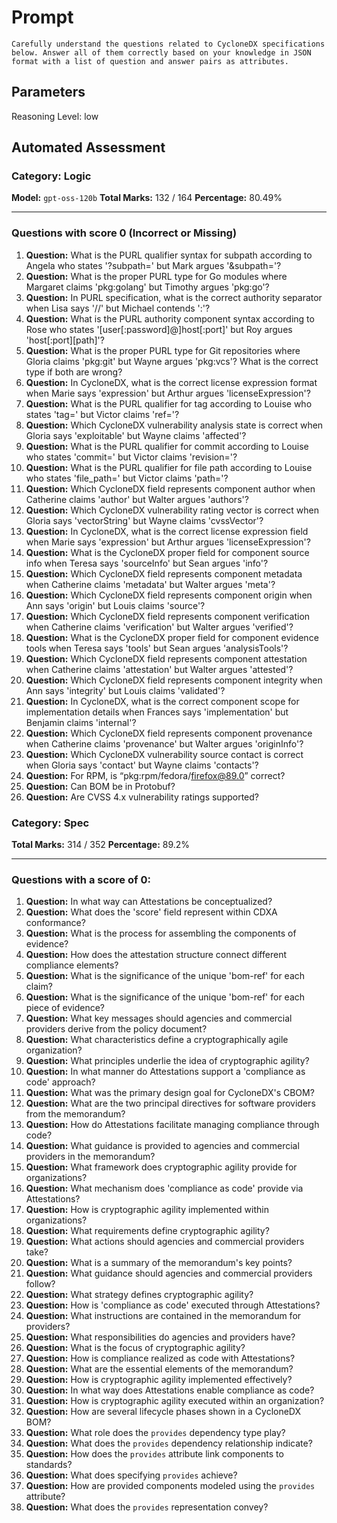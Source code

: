 # Prompt

```
Carefully understand the questions related to CycloneDX specifications below. Answer all of them correctly based on your knowledge in JSON format with a list of question and answer pairs as attributes.
```

## Parameters

Reasoning Level: low

## Automated Assessment

### Category: Logic

**Model:** `gpt-oss-120b`
**Total Marks:** 132 / 164
**Percentage:** 80.49%

---

### Questions with score 0 (Incorrect or Missing)
1.  **Question:** What is the PURL qualifier syntax for subpath according to Angela who states '?subpath=' but Mark argues '&subpath='?
2.  **Question:** What is the proper PURL type for Go modules where Margaret claims 'pkg:golang' but Timothy argues 'pkg:go'?
3.  **Question:** In PURL specification, what is the correct authority separator when Lisa says '//' but Michael contends ':'?
4.  **Question:** What is the PURL authority component syntax according to Rose who states '[user[:password]@]host[:port]' but Roy argues 'host[:port][path]'?
5.  **Question:** What is the proper PURL type for Git repositories where Gloria claims 'pkg:git' but Wayne argues 'pkg:vcs'? What is the correct type if both are wrong?
6.  **Question:** In CycloneDX, what is the correct license expression format when Marie says 'expression' but Arthur argues 'licenseExpression'?
7.  **Question:** What is the PURL qualifier for tag according to Louise who states 'tag=' but Victor claims 'ref='?
8.  **Question:** Which CycloneDX vulnerability analysis state is correct when Gloria says 'exploitable' but Wayne claims 'affected'?
9.  **Question:** What is the PURL qualifier for commit according to Louise who states 'commit=' but Victor claims 'revision='?
10. **Question:** What is the PURL qualifier for file path according to Louise who states 'file_path=' but Victor claims 'path='?
11. **Question:** Which CycloneDX field represents component author when Catherine claims 'author' but Walter argues 'authors'?
12. **Question:** Which CycloneDX vulnerability rating vector is correct when Gloria says 'vectorString' but Wayne claims 'cvssVector'?
13. **Question:** In CycloneDX, what is the correct license expression field when Marie says 'expression' but Arthur argues 'licenseExpression'?
14. **Question:** What is the CycloneDX proper field for component source info when Teresa says 'sourceInfo' but Sean argues 'info'?
15. **Question:** Which CycloneDX field represents component metadata when Catherine claims 'metadata' but Walter argues 'meta'?
16. **Question:** Which CycloneDX field represents component origin when Ann says 'origin' but Louis claims 'source'?
17. **Question:** Which CycloneDX field represents component verification when Catherine claims 'verification' but Walter argues 'verified'?
18. **Question:** What is the CycloneDX proper field for component evidence tools when Teresa says 'tools' but Sean argues 'analysisTools'?
19. **Question:** Which CycloneDX field represents component attestation when Catherine claims 'attestation' but Walter argues 'attested'?
20. **Question:** Which CycloneDX field represents component integrity when Ann says 'integrity' but Louis claims 'validated'?
21. **Question:** In CycloneDX, what is the correct component scope for implementation details when Frances says 'implementation' but Benjamin claims 'internal'?
22. **Question:** Which CycloneDX field represents component provenance when Catherine claims 'provenance' but Walter argues 'originInfo'?
23. **Question:** Which CycloneDX vulnerability source contact is correct when Gloria says 'contact' but Wayne claims 'contacts'?
24. **Question:** For RPM, is “pkg:rpm/fedora/firefox@89.0” correct?
25. **Question:** Can BOM be in Protobuf?
26. **Question:** Are CVSS 4.x vulnerability ratings supported?

### Category: Spec

**Total Marks:** 314 / 352
**Percentage:** 89.2%

---

### Questions with a score of 0:

1.  **Question:** In what way can Attestations be conceptualized?
2.  **Question:** What does the 'score' field represent within CDXA conformance?
3.  **Question:** What is the process for assembling the components of evidence?
4.  **Question:** How does the attestation structure connect different compliance elements?
5.  **Question:** What is the significance of the unique 'bom-ref' for each claim?
6.  **Question:** What is the significance of the unique 'bom-ref' for each piece of evidence?
7.  **Question:** What key messages should agencies and commercial providers derive from the policy document?
8.  **Question:** What characteristics define a cryptographically agile organization?
9.  **Question:** What principles underlie the idea of cryptographic agility?
10. **Question:** In what manner do Attestations support a 'compliance as code' approach?
11. **Question:** What was the primary design goal for CycloneDX's CBOM?
12. **Question:** What are the two principal directives for software providers from the memorandum?
13. **Question:** How do Attestations facilitate managing compliance through code?
14. **Question:** What guidance is provided to agencies and commercial providers in the memorandum?
15. **Question:** What framework does cryptographic agility provide for organizations?
16. **Question:** What mechanism does 'compliance as code' provide via Attestations?
17. **Question:** How is cryptographic agility implemented within organizations?
18. **Question:** What requirements define cryptographic agility?
19. **Question:** What actions should agencies and commercial providers take?
20. **Question:** What is a summary of the memorandum's key points?
21. **Question:** What guidance should agencies and commercial providers follow?
22. **Question:** What strategy defines cryptographic agility?
23. **Question:** How is 'compliance as code' executed through Attestations?
24. **Question:** What instructions are contained in the memorandum for providers?
25. **Question:** What responsibilities do agencies and providers have?
26. **Question:** What is the focus of cryptographic agility?
27. **Question:** How is compliance realized as code with Attestations?
28. **Question:** What are the essential elements of the memorandum?
29. **Question:** How is cryptographic agility implemented effectively?
30. **Question:** In what way does Attestations enable compliance as code?
31. **Question:** How is cryptographic agility executed within an organization?
32. **Question:** How are several lifecycle phases shown in a CycloneDX BOM?
33. **Question:** What role does the `provides` dependency type play?
34. **Question:** What does the `provides` dependency relationship indicate?
35. **Question:** How does the `provides` attribute link components to standards?
36. **Question:** What does specifying `provides` achieve?
37. **Question:** How are provided components modeled using the `provides` attribute?
38. **Question:** What does the `provides` representation convey?
